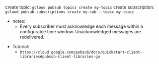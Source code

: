 create topic: `gcloud pubsub topics create my-topic`
create subscription: `gcloud pubsub subscriptions create my-sub --topic my-topic`

- notes:
    - Every subscriber must acknowledge each message within a configurable time window. Unacknowledged messages are redelivered. 

* Tutorial:
    - `https://cloud.google.com/pubsub/docs/quickstart-client-libraries#pubsub-client-libraries-go`